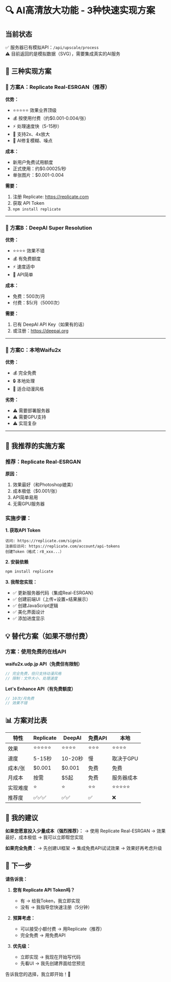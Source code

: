 # 🔍 AI高清放大功能 - 3种快速实现方案

## 当前状态

✅ 服务器已有模拟API：`/api/upscale/process`  
⚠️ 目前返回的是模拟数据（SVG），需要集成真实的AI服务

## 🎯 三种实现方案

### 🥇 方案A：Replicate Real-ESRGAN（推荐）

**优势：**
- ⭐⭐⭐⭐⭐ 效果业界顶级
- 💰 按使用付费（约$0.001-0.004/张）
- ⚡ 处理速度快（5-15秒）
- 🎯 支持2x、4x放大
- 🧠 AI修复模糊、噪点

**成本：**
- 新用户免费试用额度
- 正式使用：约$0.00025/秒
- 单张图片：$0.001-0.004

**需要：**
1. 注册 Replicate: https://replicate.com
2. 获取 API Token
3. `npm install replicate`

---

### 🥈 方案B：DeepAI Super Resolution

**优势：**
- ⭐⭐⭐⭐ 效果不错
- 💰 有免费额度
- ⚡ 速度适中
- 🔧 API简单

**成本：**
- 免费：500次/月
- 付费：$5/月（5000次）

**需要：**
1. 已有 DeepAI API Key（如果有的话）
2. 或注册：https://deepai.org

---

### 🥉 方案C：本地Waifu2x

**优势：**
- 💰 完全免费
- 🔒 本地处理
- 🎨 适合动漫风格

**劣势：**
- ⚠️ 需要部署服务器
- ⚠️ 需要GPU支持
- ⚠️ 实现复杂

---

## 🚀 我推荐的实施方案

### 推荐：Replicate Real-ESRGAN

**原因：**
1. 效果最好（和Photoshop媲美）
2. 成本极低（$0.001/张）
3. API简单易用
4. 无需GPU服务器

### 实施步骤：

**1. 获取API Token**
```
访问: https://replicate.com/signin
注册后访问: https://replicate.com/account/api-tokens
创建Token（格式：r8_xxx...）
```

**2. 安装依赖**
```bash
npm install replicate
```

**3. 我帮您实现：**
- ✅ 更新服务器代码（集成Real-ESRGAN）
- ✅ 创建前端UI（上传+设置+结果展示）
- ✅ 创建JavaScript逻辑
- ✅ 美化界面设计
- ✅ 添加进度显示

## 💡 替代方案（如果不想付费）

### 方案：使用免费的在线API

**waifu2x.udp.jp API（免费但有限制）**
```javascript
// 完全免费，但只支持动漫风格
// 限制：文件大小、处理速度
```

**Let's Enhance API（有免费额度）**
```javascript
// 10次/月免费
// 效果不错
```

## 📊 方案对比表

| 特性 | Replicate | DeepAI | 免费API | 本地 |
|------|-----------|--------|---------|------|
| 效果 | ⭐⭐⭐⭐⭐ | ⭐⭐⭐⭐ | ⭐⭐⭐ | ⭐⭐⭐⭐ |
| 速度 | 5-15秒 | 10-20秒 | 慢 | 取决于GPU |
| 成本/张 | $0.001 | $0.001 | 免费 | 免费 |
| 月成本 | 按需 | $5起 | 免费 | 服务器成本 |
| 实现难度 | ⭐ | ⭐ | ⭐⭐ | ⭐⭐⭐⭐⭐ |
| 推荐度 | ✅✅✅ | ✅✅ | ✅ | ❌ |

## 🎯 我的建议

**如果您愿意投入少量成本（强烈推荐）：**
→ 使用 Replicate Real-ESRGAN
→ 效果最好，成本极低
→ 我可以立即帮您实现

**如果完全免费：**
→ 先创建UI框架
→ 集成免费API试试效果
→ 效果好再考虑升级

## 📝 下一步

**请告诉我：**

1. **您有 Replicate API Token吗？**
   - 有 → 给我Token，我立即实现
   - 没有 → 我指导您快速注册（5分钟）

2. **预算考虑：**
   - 可以接受小额付费 → 用Replicate（推荐）
   - 完全免费 → 用免费API

3. **优先级：**
   - 立即实现 → 我现在开始写代码
   - 先看UI → 我先创建界面给您预览

告诉我您的选择，我立即开始！🚀

